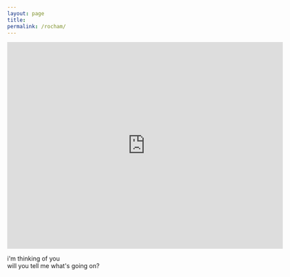 ```yaml
---
layout: page
title:  
permalink: /rocham/
---
```


<iframe width="640" height="480" src="https://www.youtube.com/embed/eMdJx3wV8n0??modestbranding=1" frameborder="0" allow="accelerometer; autoplay; encrypted-media; gyroscope; picture-in-picture" allowfullscreen></iframe>  

i'm thinking of you  
will you tell me what's going on?  
